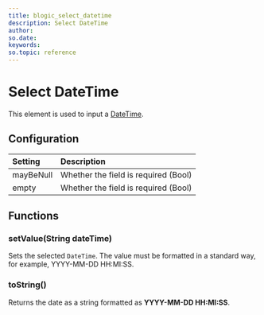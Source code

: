 ```yaml
---
title: blogic_select_datetime
description: Select DateTime
author:
so.date:
keywords:
so.topic: reference
---
```


# Select DateTime

This element is used to input a [DateTime][1].

## Configuration

| Setting   | Description                          |
|:----------|:-------------------------------------|
| mayBeNull | Whether the field is required (Bool) |
| empty     | Whether the field is required (Bool) |

## Functions

### setValue(String dateTime)

Sets the selected `DateTime`. The value must be formatted in a standard way, for example, YYYY-MM-DD HH:MI:SS.

### toString()

Returns the date as a string formatted as **YYYY-MM-DD HH:MI:SS**.

<!-- Referenced links -->
[1]: ../../crmscript/datatypes/datetime-type.md
